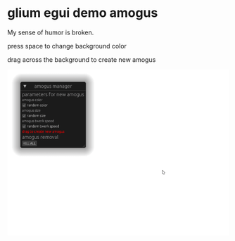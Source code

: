 # glium egui demo amogus
My sense of humor is broken.

press space to change background color

drag across the background to create new amogus

![amogus](./demo.gif)